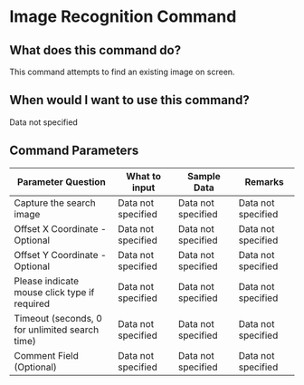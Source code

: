 <!--TITLE: Image Recognition Command -->
<!-- SUBTITLE: a command in the Image Commands group -->
# Image Recognition Command


## What does this command do?
This command attempts to find an existing image on screen.


## When would I want to use this command?
Data not specified


## Command Parameters
| Parameter Question   	| What to input  	|  Sample Data 	| Remarks  	|
| ---                    | ---               | ---           | ---       |
|Capture the search image|Data not specified|Data not specified|Data not specified|
|Offset X Coordinate - Optional|Data not specified|Data not specified|Data not specified|
|Offset Y Coordinate - Optional|Data not specified|Data not specified|Data not specified|
|Please indicate mouse click type if required|Data not specified|Data not specified|Data not specified|
|Timeout (seconds, 0 for unlimited search time)|Data not specified|Data not specified|Data not specified|
|Comment Field (Optional)|Data not specified|Data not specified|Data not specified|


